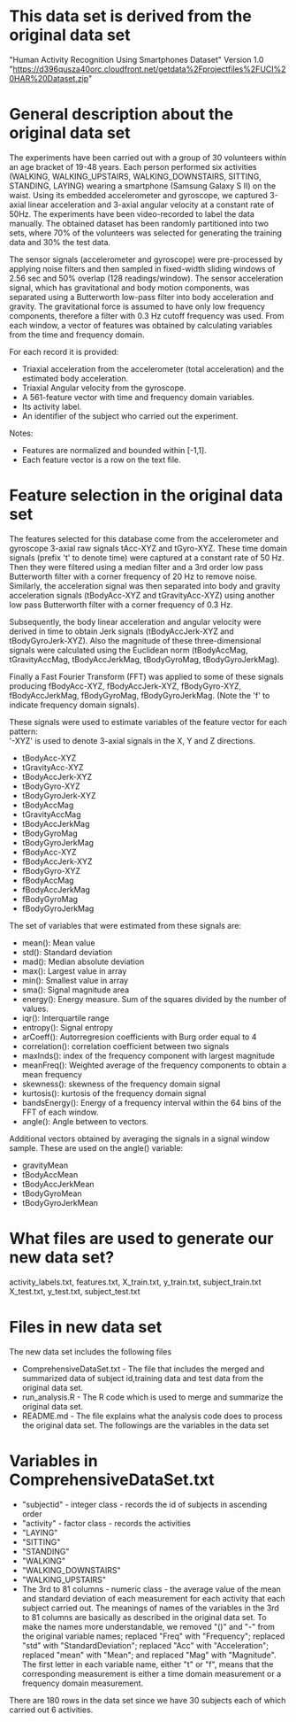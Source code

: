 This data set is derived from the original data set 
===
"Human Activity Recognition Using Smartphones Dataset"    Version 1.0
    "https://d396qusza40orc.cloudfront.net/getdata%2Fprojectfiles%2FUCI%20HAR%20Dataset.zip"
    
General description about the original data set
===
The experiments have been carried out with a group of 30 volunteers within an age bracket of 19-48 years. Each person performed six activities (WALKING, WALKING_UPSTAIRS, WALKING_DOWNSTAIRS, SITTING, STANDING, LAYING) wearing a smartphone (Samsung Galaxy S II) on the waist. Using its embedded accelerometer and gyroscope, we captured 3-axial linear acceleration and 3-axial angular velocity at a constant rate of 50Hz. The experiments have been video-recorded to label the data manually. The obtained dataset has been randomly partitioned into two sets, where 70% of the volunteers was selected for generating the training data and 30% the test data. 

The sensor signals (accelerometer and gyroscope) were pre-processed by applying noise filters and then sampled in fixed-width sliding windows of 2.56 sec and 50% overlap (128 readings/window). The sensor acceleration signal, which has gravitational and body motion components, was separated using a Butterworth low-pass filter into body acceleration and gravity. The gravitational force is assumed to have only low frequency components, therefore a filter with 0.3 Hz cutoff frequency was used. From each window, a vector of features was obtained by calculating variables from the time and frequency domain.  

For each record it is provided:
- Triaxial acceleration from the accelerometer (total acceleration) and the estimated body acceleration.
- Triaxial Angular velocity from the gyroscope. 
- A 561-feature vector with time and frequency domain variables. 
- Its activity label. 
- An identifier of the subject who carried out the experiment.    

Notes: 
- Features are normalized and bounded within [-1,1].
- Each feature vector is a row on the text file.

Feature selection in the original data set
=================
The features selected for this database come from the accelerometer and gyroscope 3-axial raw signals tAcc-XYZ and tGyro-XYZ. These time domain signals (prefix 't' to denote time) were captured at a constant rate of 50 Hz. Then they were filtered using a median filter and a 3rd order low pass Butterworth filter with a corner frequency of 20 Hz to remove noise. Similarly, the acceleration signal was then separated into body and gravity acceleration signals (tBodyAcc-XYZ and tGravityAcc-XYZ) using another low pass Butterworth filter with a corner frequency of 0.3 Hz. 

Subsequently, the body linear acceleration and angular velocity were derived in time to obtain Jerk signals (tBodyAccJerk-XYZ and tBodyGyroJerk-XYZ). Also the magnitude of these three-dimensional signals were calculated using the Euclidean norm (tBodyAccMag, tGravityAccMag, tBodyAccJerkMag, tBodyGyroMag, tBodyGyroJerkMag). 

Finally a Fast Fourier Transform (FFT) was applied to some of these signals producing fBodyAcc-XYZ, fBodyAccJerk-XYZ, fBodyGyro-XYZ, fBodyAccJerkMag, fBodyGyroMag, fBodyGyroJerkMag. (Note the 'f' to indicate frequency domain signals). 

These signals were used to estimate variables of the feature vector for each pattern:  
'-XYZ' is used to denote 3-axial signals in the X, Y and Z directions.

- tBodyAcc-XYZ
- tGravityAcc-XYZ
- tBodyAccJerk-XYZ
- tBodyGyro-XYZ
- tBodyGyroJerk-XYZ
- tBodyAccMag
- tGravityAccMag
- tBodyAccJerkMag
- tBodyGyroMag
- tBodyGyroJerkMag
- fBodyAcc-XYZ
- fBodyAccJerk-XYZ
- fBodyGyro-XYZ
- fBodyAccMag
- fBodyAccJerkMag
- fBodyGyroMag
- fBodyGyroJerkMag

The set of variables that were estimated from these signals are: 

- mean(): Mean value
- std(): Standard deviation
- mad(): Median absolute deviation 
- max(): Largest value in array
- min(): Smallest value in array
- sma(): Signal magnitude area
- energy(): Energy measure. Sum of the squares divided by the number of values. 
- iqr(): Interquartile range 
- entropy(): Signal entropy
- arCoeff(): Autorregresion coefficients with Burg order equal to 4
- correlation(): correlation coefficient between two signals
- maxInds(): index of the frequency component with largest magnitude
- meanFreq(): Weighted average of the frequency components to obtain a mean frequency
- skewness(): skewness of the frequency domain signal 
- kurtosis(): kurtosis of the frequency domain signal 
- bandsEnergy(): Energy of a frequency interval within the 64 bins of the FFT of each window.
- angle(): Angle between to vectors.

Additional vectors obtained by averaging the signals in a signal window sample. These are used on the angle() variable:

- gravityMean
- tBodyAccMean
- tBodyAccJerkMean
- tBodyGyroMean
- tBodyGyroJerkMean

What files are used to generate our new data set?
===
activity_labels.txt,
features.txt,
X_train.txt, y_train.txt, subject_train.txt
X_test.txt, y_test.txt, subject_test.txt

Files in new data set 
===
The new data set includes the following files
- ComprehensiveDataSet.txt - The file that includes the merged and summarized data of subject id,training data and test data from the original data set.
- run_analysis.R - The R code which is used to merge and summarize the original data set.
- README.md - The file explains what the analysis code does to process the original data set.
The followings are the variables in the data set

Variables in ComprehensiveDataSet.txt
===
- "subjectid" - integer class - records the id of subjects in ascending order
- "activity" - factor class - records the activities
 - "LAYING"
 - "SITTING"
 - "STANDING"
 - "WALKING"
 - "WALKING_DOWNSTAIRS"
 - "WALKING_UPSTAIRS"
- The 3rd to 81 columns - numeric class - the average value of the mean and standard deviation of each measurement for each activity that each subject carried out. The meanings of names of the variables in the 3rd to 81 columns are basically as described in the original data set. To make the names more understandable, we removed "()" and "-" from the original variable names; replaced "Freq" with "Frequency"; replaced "std" with "StandardDeviation"; replaced "Acc" with "Acceleration"; replaced "mean" with "Mean"; and replaced "Mag" with "Magnitude". The first letter in each variable name, either "t" or "f", means that the corresponding measurement is either a time domain measurement or a frequency domain measurement.

There are 180 rows in the data set since we have 30 subjects each of which carried out 6 activities.
